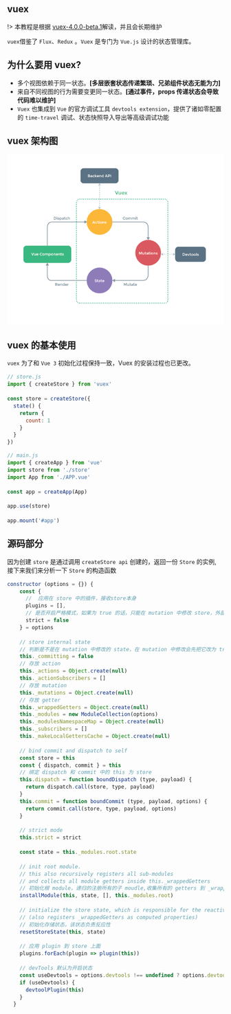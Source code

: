 ## vuex

!> 本教程是根据 [vuex-4.0.0-beta.1](https://github.com/vuejs/vuex/tree/v4.0.0-beta.1)解读，并且会长期维护

`vuex`借鉴了 `Flux`、`Redux` 。`Vuex` 是专门为 `Vue.js` 设计的状态管理库。

## 为什么要用 vuex?

- 多个视图依赖于同一状态。**[多层嵌套状态传递繁琐、兄弟组件状态无能为力]**
- 来自不同视图的行为需要变更同一状态。**[通过事件，props 传递状态会导致代码难以维护]**
- `Vuex` 也集成到 `Vue` 的官方调试工具 `devtools extension`，提供了诸如零配置的 `time-travel` 调试、状态快照导入导出等高级调试功能

## vuex 架构图

![vuex](./images/vuex.png)

## vuex 的基本使用

`vuex` 为了和 `Vue 3` 初始化过程保持一致，Vuex 的安装过程也已更改。

```javascript
// store.js
import { createStore } from 'vuex'

const store = createStore({
  state() {
    return {
      count: 1
    }
  }
})
```

```javascript
// main.js
import { createApp } from 'vue'
import store from './store'
import App from './APP.vue'

const app = createApp(App)

app.use(store)

app.mount('#app')
```

## 源码部分

因为创建 `store` 是通过调用 `createStore api` 创建的，返回一份 `Store` 的实例, 接下来我们来分析一下 `Store` 的构造函数

```javascript
constructor (options = {}) {
    const {
      //  应用在 store 中的插件，接收store本身
      plugins = [],
      // 是否开启严格模式，如果为 true 的话，只能在 mutation 中修改 store，外部修改会报错
      strict = false
    } = options

    // store internal state
    // 判断是不是在 mutation 中修改的 state，在 mutation 中修改会先把它改为 true
    this._committing = false
    // 存放 action
    this._actions = Object.create(null)
    this._actionSubscribers = []
    // 存放 mutation
    this._mutations = Object.create(null)
    // 存放 getter
    this._wrappedGetters = Object.create(null)
    this._modules = new ModuleCollection(options)
    this._modulesNamespaceMap = Object.create(null)
    this._subscribers = []
    this._makeLocalGettersCache = Object.create(null)

    // bind commit and dispatch to self
    const store = this
    const { dispatch, commit } = this
    // 绑定 dispatch 和 commit 中的 this 为 store
    this.dispatch = function boundDispatch (type, payload) {
      return dispatch.call(store, type, payload)
    }
    this.commit = function boundCommit (type, payload, options) {
      return commit.call(store, type, payload, options)
    }

    // strict mode
    this.strict = strict

    const state = this._modules.root.state

    // init root module.
    // this also recursively registers all sub-modules
    // and collects all module getters inside this._wrappedGetters
    // 初始化根 module，递归的注册所有的子 moudle,收集所有的 getters 到 _wrappedGetters
    installModule(this, state, [], this._modules.root)

    // initialize the store state, which is responsible for the reactivity
    // (also registers _wrappedGetters as computed properties)
    // 初始化存储状态，该状态负责反应性
    resetStoreState(this, state)

    // 应用 plugin 到 store 上面
    plugins.forEach(plugin => plugin(this))

    // devTools 默认为开启状态
    const useDevtools = options.devtools !== undefined ? options.devtools : /* Vue.config.devtools */ true
    if (useDevtools) {
      devtoolPlugin(this)
    }
  }
```
